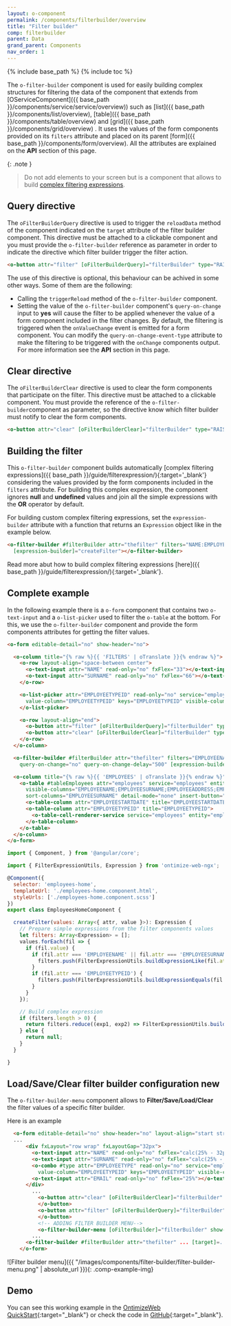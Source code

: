 ```yaml
---
layout: o-component
permalink: /components/filterbuilder/overview
title: "Filter builder"
comp: filterbuilder
parent: Data
grand_parent: Components
nav_order: 1
---
```


{% include base_path %}
{% include toc %}

The `o-filter-builder` component is used for easily building complex structures for filtering the data of the component that extends from  [OServiceComponent]({{ base_path }}/components/service/service/overview)) such as [list]({{ base_path }}/components/list/overview), [table]({{ base_path }}/components/table/overview) and [grid]({{ base_path }}/components/grid/overview) . It uses the values of the form components provided on its `filters` attribute and placed on its parent [form]({{ base_path }}/components/form/overview). All the attributes are explained on the **API** section of this page.

{: .note }
> Do not add elements to your screen but is a component that allows to build [complex filtering expressions]({{base_path}}/guide/filterexpression/).

## Query directive
The `oFilterBuilderQuery` directive is used to trigger the `reloadData` method of the component indicated on the `target` attribute of the filter builder component. This directive must be attached to a clickable component and you must provide the `o-filter-builder` reference as parameter in order to indicate the directive which filter builder trigger the filter action.

```html
<o-button attr="filter" [oFilterBuilderQuery]="filterBuilder" type="RAISED" label="Filter"></o-button>
```
The use of this directive is optional, this behaviour can be achived in some other ways. Some of them are the following:
* Calling the `triggerReload` method of the `o-filter-builder` component.
* Setting the value of the `o-filter-builder` component's `query-on-change` input to **yes** will cause the filter to be applied whenever the value of a form component included in the filter changes. By default, the filtering is triggered when the `onValueChange` event is emitted for a form component. You can modify the `query-on-change-event-type` attribute to make the filtering to be triggered with the `onChange` components output. For more information see the **API** section in this page.

## Clear directive
The `oFilterBuilderClear` directive is used to clear the form components that participate on the filter. This directive must be attached to a clickable component. You must provide the reference of the `o-filter-builder`component as parameter, so the directive know which filter builder must notify to clear the form components.

```html
<o-button attr="clear" [oFilterBuilderClear]="filterBuilder" type="RAISED" label="Clear"></o-button>
```

## Building the filter
This `o-filter-builder` component builds automatically [complex filtering expressions]({{ base_path }}/guide/filterexpression/){:target='_blank'} considering the values provided by the form components included in the `filters` attribute. For building this complex expression, the component ignores **null** and **undefined** values and join all the simple expressions with the **OR** operator by default.

For building custom complex filtering expressions, set the `expression-builder` attribute with a function that returns an `Expression` object like in the example below.

```html
<o-filter-builder #filterBuilder attr="thefilter" filters="NAME:EMPLOYEENAME;SURNAME:EMPLOYEESURNAME;EMPLOYEETYPEID" [target]="tableEmployees"
  [expression-builder]="createFilter"></o-filter-builder>
```

Read more abut how to build complex filtering expressions [here]({{ base_path }}/guide/filterexpression/){:target='_blank'}.

## Complete example
In the following example there is a `o-form` component that contains two `o-text-input` and a `o-list-picker` used to filter the `o-table` at the bottom. For this, we use the `o-filter-builder` component and provide the form components attributes for getting the filter values.

```html
<o-form editable-detail="no" show-header="no">

  <o-column title="{% raw %}{{ 'FILTERS' | oTranslate }}{% endraw %}">
    <o-row layout-align="space-between center">
      <o-text-input attr="NAME" read-only="no" fxFlex="33"></o-text-input>
      <o-text-input attr="SURNAME" read-only="no" fxFlex="66"></o-text-input>
    </o-row>

    <o-list-picker attr="EMPLOYEETYPEID" read-only="no" service="employees" entity="employeeType" columns="EMPLOYEETYPEID;EMPLOYEETYPENAME"
      value-column="EMPLOYEETYPEID" keys="EMPLOYEETYPEID" visible-columns="EMPLOYEETYPENAME" width="33%">
    </o-list-picker>

    <o-row layout-align="end">
      <o-button attr="filter" [oFilterBuilderQuery]="filterBuilder" type="RAISED" label="Filter" class="filter-button"></o-button>
      <o-button attr="clear" [oFilterBuilderClear]="filterBuilder" type="RAISED" label="Clear" class="filter-button"></o-button>
    </o-row>
  </o-column>

  <o-filter-builder #filterBuilder attr="thefilter" filters="EMPLOYEENAME:NAME;EMPLOYEESURNAME:SURNAME;EMPLOYEETYPEID" [target]="tableEmployees"
    query-on-change="no" query-on-change-delay="500" [expression-builder]="createFilter"></o-filter-builder>

  <o-column title="{% raw %}{{ 'EMPLOYEES' | oTranslate }}{% endraw %}">
    <o-table #tableEmployees attr="employees" service="employees" entity="employee" columns="EMPLOYEEID;EMPLOYEETYPEID;EMPLOYEENAME;EMPLOYEESURNAME;EMPLOYEEADDRESS;EMPLOYEESTARTDATE;EMPLOYEEEMAIL;OFFICEID"
      visible-columns="EMPLOYEENAME;EMPLOYEESURNAME;EMPLOYEEADDRESS;EMPLOYEEEMAIL;EMPLOYEETYPEID;EMPLOYEESTARTDATE" keys="EMPLOYEEID"
      sort-columns="EMPLOYEESURNAME" detail-mode="none" insert-button="no" pageable="yes">
      <o-table-column attr="EMPLOYEESTARTDATE" title="EMPLOYEESTARTDATE" type="date" format="LL"></o-table-column>
      <o-table-column attr="EMPLOYEETYPEID" title="EMPLOYEETYPEID">
        <o-table-cell-renderer-service service="employees" entity="employeeType" columns="EMPLOYEETYPEID;EMPLOYEETYPENAME" value-column="EMPLOYEETYPENAME"></o-table-cell-renderer-service>
      </o-table-column>
    </o-table>
  </o-column>
</o-form>
```

```javascript
import { Component, } from '@angular/core';

import { FilterExpressionUtils, Expression } from 'ontimize-web-ngx';

@Component({
  selector: 'employees-home',
  templateUrl: './employees-home.component.html',
  styleUrls: ['./employees-home.component.scss']
})
export class EmployeesHomeComponent {

  createFilter(values: Array<{ attr, value }>): Expression {
    // Prepare simple expressions from the filter components values
    let filters: Array<Expression> = [];
    values.forEach(fil => {
      if (fil.value) {
        if (fil.attr === 'EMPLOYEENAME' || fil.attr === 'EMPLOYEESURNAME') {
          filters.push(FilterExpressionUtils.buildExpressionLike(fil.attr, fil.value));
        }
        if (fil.attr === 'EMPLOYEETYPEID') {
          filters.push(FilterExpressionUtils.buildExpressionEquals(fil.attr, fil.value));
        }
      }
    });

    // Build complex expression
    if (filters.length > 0) {
      return filters.reduce((exp1, exp2) => FilterExpressionUtils.buildComplexExpression(exp1, exp2, FilterExpressionUtils.OP_AND));
    } else {
      return null;
    }
  }

}
```
## Load/Save/Clear filter builder configuration <span class='menuitem-badge'>new<span>
The `o-filter-builder-menu` component allows to **Filter/Save/Load/Clear** the filter values ​​of a specific filter builder.

Here is an example

```html
  <o-form editable-detail="no" show-header="no" layout-align="start stretch" class="employees-filters-form" fxFill>
  ...
      <div fxLayout="row wrap" fxLayoutGap="32px">
        <o-text-input attr="NAME" read-only="no" fxFlex="calc(25% - 32px)"></o-text-input>
        <o-text-input attr="SURNAME" read-only="no" fxFlex="calc(25% - 32px)"></o-text-input>
        <o-combo #type attr="EMPLOYEETYPE" read-only="no" service="employees" entity="employeeType" columns="EMPLOYEETYPEID;EMPLOYEETYPENAME"
          value-column="EMPLOYEETYPEID" keys="EMPLOYEETYPEID" visible-columns="EMPLOYEETYPENAME" fxFlex="calc(25% - 32px)"></o-combo>
        <o-text-input attr="EMAIL" read-only="no" fxFlex="25%"></o-text-input>
      </div>
        ...
          <o-button attr="clear" [oFilterBuilderClear]="filterBuilder" type="STROKED" label="Clear" layout-padding>
          </o-button>
          <o-button attr="filter" [oFilterBuilderQuery]="filterBuilder" type="STROKED" label="Filter" layout-padding color="accent">
          </o-button>
          <!-- ADDING FILTER BUILDER MENU-->
          <o-filter-builder-menu [oFilterBuilder]="filterBuilder" show-filter-option="no" show-clear-filter-option="no" layout-padding></o-filter-builder-menu>
        ...
      <o-filter-builder #filterBuilder attr="thefilter" ... [target]=...></o-filter-builder>
    </o-form>
```


![Filter builder menu]({{ "/images/components/filter-builder/filter-builder-menu.png" | absolute_url }}){: .comp-example-img}

## Demo
You can see this working example in the [OntimizeWeb QuickStart](https://try.imatia.com/ontimizeweb/v15/quickstart/){:target="_blank"} or check the code in [GitHub](https://github.com/OntimizeWeb/ontimize-web-ngx-quickstart/tree/master/src/app/main/employees/employees-home){:target="_blank"}.
